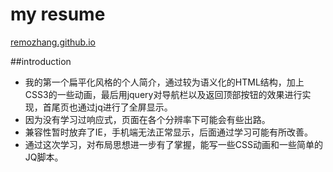 # my resume

[remozhang.github.io](http://remozhang.github.io)

##introduction
* 我的第一个扁平化风格的个人简介，通过较为语义化的HTML结构，加上CSS3的一些动画，最后用jquery对导航栏以及返回顶部按钮的效果进行实现，首尾页也通过jq进行了全屏显示。
* 因为没有学习过响应式，页面在各个分辨率下可能会有些出路。
* 兼容性暂时放弃了IE，手机端无法正常显示，后面通过学习可能有所改善。
* 通过这次学习，对布局思想进一步有了掌握，能写一些CSS动画和一些简单的JQ脚本。
